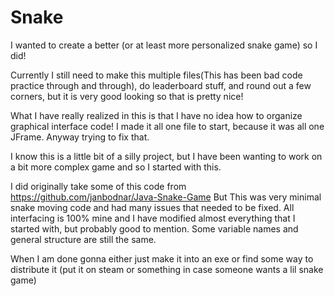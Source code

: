 # Snake
I wanted to create a better (or at least more personalized snake game) so I did!

Currently I still need to make this multiple files(This has been bad code practice through and through), do leaderboard stuff, and round out a few corners, but it is very good looking so that is pretty nice!

What I have really realized in this is that I have no idea how to organize graphical interface code! I made it all one file to start, because it was all one JFrame. Anyway trying to fix that.

I know this is a little bit of a silly project, but I have been wanting to work on a bit more complex game and so I started with this.


I did originally take some of this code from https://github.com/janbodnar/Java-Snake-Game
But This was very minimal snake moving code and had many issues that needed to be fixed. All interfacing is 100% mine and I have modified almost everything that I started with, but probably good to mention. Some variable names and general structure are still the same.

When I am done gonna either just make it into an exe or find some way to distribute it (put it on steam or something in case someone wants a lil snake game)
